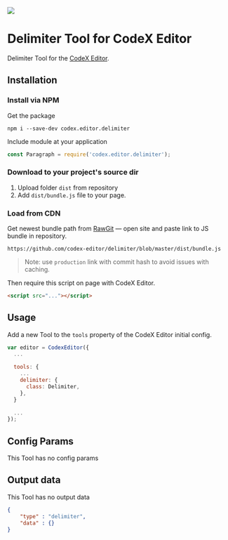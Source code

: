 ![](https://badgen.net/badge/CodeX%20Editor/v2.0/blue)

# Delimiter Tool for CodeX Editor

Delimiter Tool for the [CodeX Editor](https://ifmo.su/editor).

## Installation

### Install via NPM

Get the package

```shell
npm i --save-dev codex.editor.delimiter
```

Include module at your application

```javascript
const Paragraph = require('codex.editor.delimiter');
```

### Download to your project's source dir

1. Upload folder `dist` from repository
2. Add `dist/bundle.js` file to your page.

### Load from CDN

Get newest bundle path from [RawGit](https://rawgit.com) — open site and paste link to JS bundle in repository.

`https://github.com/codex-editor/delimiter/blob/master/dist/bundle.js`

> Note: use `production` link with commit hash to avoid issues with caching.

Then require this script on page with CodeX Editor.

```html
<script src="..."></script>
```

## Usage

Add a new Tool to the `tools` property of the CodeX Editor initial config.

```javascript
var editor = CodexEditor({
  ...
  
  tools: {
    ...
    delimiter: {
      class: Delimiter,
    },
  }
  
  ...
});
```

## Config Params

This Tool has no config params

## Output data

This Tool has no output data

```json
{
    "type" : "delimiter",
    "data" : {}
}
```

